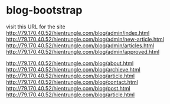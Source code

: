 # blog-bootstrap
visit this URL for the site <br>
http://79.170.40.52/hientrungle.com/blog/admin/index.html <br>
http://79.170.40.52/hientrungle.com/blog/admin/new-article.html <br>
http://79.170.40.52/hientrungle.com/blog/admin/articles.html <br>
http://79.170.40.52/hientrungle.com/blog/admin/approved.html <br>

http://79.170.40.52/hientrungle.com/blog/about.html <br>
http://79.170.40.52/hientrungle.com/blog/archieve.html <br>
http://79.170.40.52/hientrungle.com/blog/article.html <br>
http://79.170.40.52/hientrungle.com/blog/contact.html <br>
http://79.170.40.52/hientrungle.com/blog/post.html <br>
http://79.170.40.52/hientrungle.com/blog/article.html <br>


